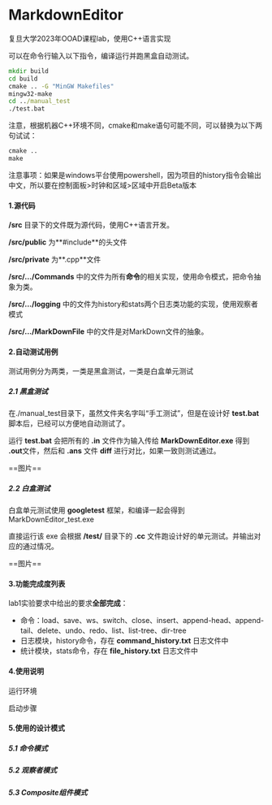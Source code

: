 # MarkdownEditor
复旦大学2023年OOAD课程lab，使用C++语言实现

可以在命令行输入以下指令，编译运行并跑黑盒自动测试。

```cmd
mkdir build
cd build
cmake .. -G "MinGW Makefiles"
mingw32-make
cd ../manual_test
./test.bat
```

注意，根据机器C++环境不同，cmake和make语句可能不同，可以替换为以下两句试试：

```cmd
cmake ..
make
```

注意事项：如果是windows平台使用powershell，因为项目的history指令会输出中文，所以要在控制面板>时钟和区域>区域中开启Beta版本

#### 1.源代码

**/src** 目录下的文件既为源代码，使用C++语言开发。

**/src/public** 为**#include**的头文件

**/src/private** 为**.cpp**文件

**/src/.../Commands** 中的文件为所有**命令**的相关实现，使用命令模式，把命令抽象为类。

**/src/.../logging**  中的文件为history和stats两个日志类功能的实现，使用观察者模式

**/src/.../MarkDownFile** 中的文件是对MarkDown文件的抽象。

#### 2.自动测试用例

测试用例分为两类，一类是黑盒测试，一类是白盒单元测试

##### 2.1 黑盒测试

在./manual_test目录下，虽然文件夹名字叫“手工测试”，但是在设计好 **test.bat** 脚本后，已经可以方便地自动测试了。

运行 **test.bat** 会把所有的 **.in** 文件作为输入传给 **MarkDownEditor.exe** 得到 **.out**文件，然后和 **.ans** 文件 **diff** 进行对比，如果一致则测试通过。

==图片==

##### 2.2 白盒测试

白盒单元测试使用 **googletest** 框架，和编译一起会得到 MarkDownEditor_test.exe

直接运行该 exe 会根据 **/test/** 目录下的 **.cc** 文件跑设计好的单元测试。并输出对应的通过情况。

==图片==



#### 3.功能完成度列表

lab1实验要求中给出的要求**全部完成**：

- 命令：load、save、ws、switch、close、insert、append-head、append-tail、delete、undo、redo、list、list-tree、dir-tree
- 日志模块，history命令，存在 **command_history.txt** 日志文件中
- 统计模块，stats命令，存在 **file_history.txt** 日志文件中

#### 4.使用说明

运行环境

启动步骤

#### 5.使用的设计模式

##### 5.1 命令模式



##### 5.2 观察者模式



##### 5.3 Composite组件模式







